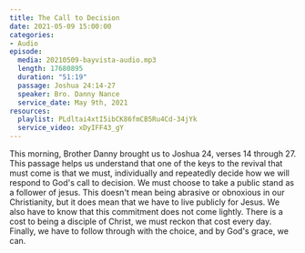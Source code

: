 ```yaml
---
title: The Call to Decision
date: 2021-05-09 15:00:00
categories:
- Audio
episode:
  media: 20210509-bayvista-audio.mp3
  length: 17680895
  duration: "51:19"
  passage: Joshua 24:14-27
  speaker: Bro. Danny Nance
  service_date: May 9th, 2021
resources:
  playlist: PLdltai4xtI5ibCK86fmCB5Ru4Cd-34jYk
  service_video: xDyIFF43_gY
---
```

This morning, Brother Danny brought us to Joshua 24, verses 14 through 27.  This passage helps us understand that one of the keys to the revival that must come is that we must, individually and repeatedly decide how we will  respond to God's call to decision.  We must choose to take a public stand as a follower of jesus.  This doesn't mean being abrasive or obnoxious in our Christianity, but it does mean that we have to live publicly for Jesus.  We also have to know that this commitment does not come lightly.  There  is a cost to being a disciple of Christ, we must reckon that cost every day.  Finally, we have to follow through with the choice, and by God's grace, we can.  